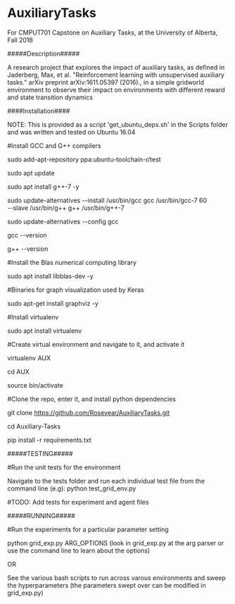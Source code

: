 # AuxiliaryTasks
For CMPUT701 Capstone on Auxiliary Tasks, at the University of Alberta, Fall 2018

#####Description#####

A research project that explores the impact of auxiliary tasks, as defined in Jaderberg, Max, et al. "Reinforcement learning with unsupervised auxiliary tasks." arXiv preprint arXiv:1611.05397 (2016).,
in a simple gridworld environment to observe their impact on environments with different reward and state transition dynamics

####Installation####

NOTE: This is provided as a script 'get_ubuntu_deps.sh' in the Scripts folder and was written and tested on Ubuntu 16.04

#Install GCC and G++ compilers

sudo add-apt-repository ppa:ubuntu-toolchain-r/test

sudo apt update

sudo apt install g++-7 -y

sudo update-alternatives --install /usr/bin/gcc gcc /usr/bin/gcc-7 60 \
                         --slave /usr/bin/g++ g++ /usr/bin/g++-7

sudo update-alternatives --config gcc

gcc --version

g++ --version

#Install the Blas numerical computing library

sudo apt install libblas-dev -y

#Binaries for graph visualization used by Keras

sudo apt-get install graphviz -y

#Install virtualenv

sudo apt install virtualenv

#Create virtual environment and navigate to it, and activate it

virtualenv AUX

cd AUX

source bin/activate

#Clone the repo, enter it, and install python dependencies

git clone https://github.com/Rosevear/AuxiliaryTasks.git

cd Auxiliary-Tasks

pip install -r requirements.txt

#####TESTING#####

#Run the unit tests for the environment

Navigate to the tests folder and run each individual test file from the command line (e.g): python test_grid_env.py

#TODO: Add tests for experiment and agent files

#####RUNNING#####

#Run the experiments for a particular parameter setting 

python grid_exp.py ARG_OPTIONS (look in grid_exp.py at the arg parser or use the command line to learn about the options)

OR

See the various bash scripts to run across varous environments and sweep the hyperparameters (the parameters swept over can be modified in grid_exp.py)


